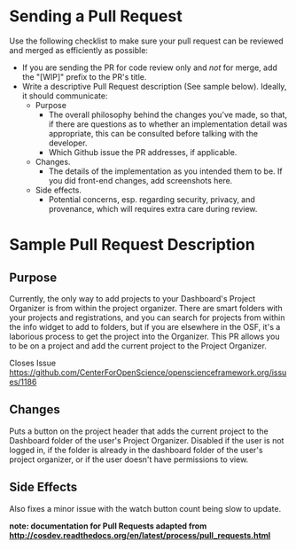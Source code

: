 Sending a Pull Request
======================

Use the following checklist to make sure your pull request can be reviewed and merged as efficiently as possible:

- If you are sending the PR for code review only and *not* for merge, add the "[WIP]" prefix to the PR's title.
- Write a descriptive Pull Request description (See sample below). Ideally, it should communicate:
    - Purpose
    	- The overall philosophy behind the changes you've made, so that, if there are questions as to whether an implementation detail was appropriate, this can be consulted before talking with the developer.
    	- Which Github issue the PR addresses, if applicable.
    - Changes. 
    	- The details of the implementation as you intended them to be. If you did front-end changes, add screenshots here.
    - Side effects. 
    	- Potential concerns, esp. regarding security, privacy, and provenance, which will requires extra care during review.


Sample Pull Request Description
===============================

Purpose
-------

Currently, the only way to add projects to your Dashboard's Project Organizer is from within the project organizer. There are smart folders with your projects and registrations, and you can search for projects from within the info widget to add to folders, but if you are elsewhere in the OSF, it's a laborious process to get the project into the Organizer. This PR allows you to be on a project and add the current project to the Project Organizer.

Closes Issue https://github.com/CenterForOpenScience/openscienceframework.org/issues/1186

Changes
-------

Puts a button on the project header that adds the current project to the Dashboard folder of the user's Project Organizer. Disabled if the user is not logged in, if the folder is already in the dashboard folder of the user's project organizer, or if the user doesn't have permissions to view.

Side Effects
------------

Also fixes a minor issue with the watch button count being slow to update.



__note: documentation for Pull Requests adapted from http://cosdev.readthedocs.org/en/latest/process/pull_requests.html__
